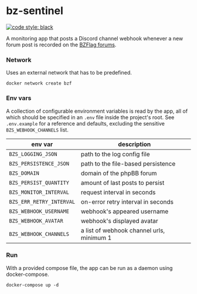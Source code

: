 # bz-sentinel

[![code style: black](https://img.shields.io/badge/style-black-000000.svg)](https://github.com/psf/black)

A monitoring app that posts a Discord channel webhook whenever a new forum post is recorded on
the [BZFlag forums](https://forums.bzflag.org).

### Network

Uses an external network that has to be predefined.

```commandline
docker network create bzf
```

### Env vars

A collection of configurable environment variables is read by the app, all of which should be specified in an `.env`
file inside the project's root. See `.env.example` for a reference and defaults, excluding the
sensitive `BZS_WEBHOOK_CHANNELS` list.

| env var                  | description                               |
|--------------------------|-------------------------------------------|
| `BZS_LOGGING_JSON`       | path to the log config file               |
| `BZS_PERSISTENCE_JSON`   | path to the file-based persistence        |
| `BZS_DOMAIN`             | domain of the phpBB forum                 |
| `BZS_PERSIST_QUANTITY`   | amount of last posts to persist           |
| `BZS_MONITOR_INTERVAL`   | request interval in seconds               |
| `BZS_ERR_RETRY_INTERVAL` | on-error retry interval in seconds        |
| `BZS_WEBHOOK_USERNAME`   | webhook's appeared username               |
| `BZS_WEBHOOK_AVATAR`     | webhook's displayed avatar                |
| `BZS_WEBHOOK_CHANNELS`   | a list of webhook channel urls, minimum 1 |

### Run

With a provided compose file, the app can be run as a daemon using docker-compose.

```commandline
docker-compose up -d
```
